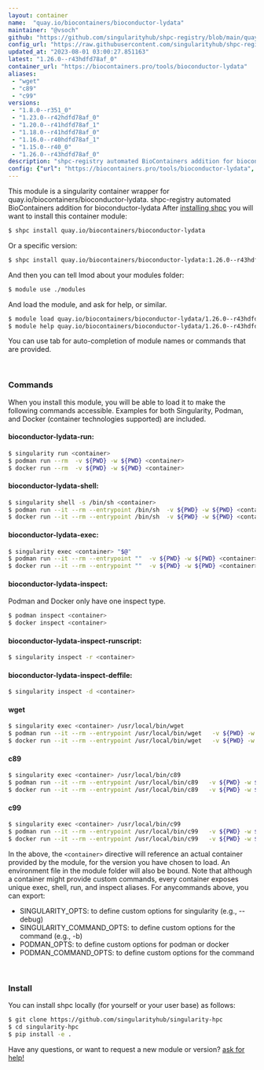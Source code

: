 ```yaml
---
layout: container
name:  "quay.io/biocontainers/bioconductor-lydata"
maintainer: "@vsoch"
github: "https://github.com/singularityhub/shpc-registry/blob/main/quay.io/biocontainers/bioconductor-lydata/container.yaml"
config_url: "https://raw.githubusercontent.com/singularityhub/shpc-registry/main/quay.io/biocontainers/bioconductor-lydata/container.yaml"
updated_at: "2023-08-01 03:00:27.851163"
latest: "1.26.0--r43hdfd78af_0"
container_url: "https://biocontainers.pro/tools/bioconductor-lydata"
aliases:
 - "wget"
 - "c89"
 - "c99"
versions:
 - "1.8.0--r351_0"
 - "1.23.0--r42hdfd78af_0"
 - "1.20.0--r41hdfd78af_1"
 - "1.18.0--r41hdfd78af_0"
 - "1.16.0--r40hdfd78af_1"
 - "1.15.0--r40_0"
 - "1.26.0--r43hdfd78af_0"
description: "shpc-registry automated BioContainers addition for bioconductor-lydata"
config: {"url": "https://biocontainers.pro/tools/bioconductor-lydata", "maintainer": "@vsoch", "description": "shpc-registry automated BioContainers addition for bioconductor-lydata", "latest": {"1.26.0--r43hdfd78af_0": "sha256:e3a0f88f6fdb1e71998a953b9193191eb63c7769278a60edcbcf31c84d12876e"}, "tags": {"1.8.0--r351_0": "sha256:55812217af81e56f7c995caf6fe94b5ca811f02590f2b4bf90bd85e04159db70", "1.23.0--r42hdfd78af_0": "sha256:16bf04321c08e20859e15b34703cceed7ccc529a48f23a64b2ff1546b3d7da79", "1.20.0--r41hdfd78af_1": "sha256:bde2c29b791b1d9aba6fb5552602249336501eadd0de2d570355c64b130c006b", "1.18.0--r41hdfd78af_0": "sha256:9e867d6475fdc57b23f660e61f79bc300470a2d795e36df49bcc9dd61433a602", "1.16.0--r40hdfd78af_1": "sha256:2366bcfde1d2e4d4d579d4603d6c30bcdff125aed2875376e56efed0e6ccacb7", "1.15.0--r40_0": "sha256:7c666bf6c981793b42e681e4a27ab6535ca55fe8f44b1d0c8a86ec60e322b197", "1.26.0--r43hdfd78af_0": "sha256:e3a0f88f6fdb1e71998a953b9193191eb63c7769278a60edcbcf31c84d12876e"}, "docker": "quay.io/biocontainers/bioconductor-lydata", "aliases": {"wget": "/usr/local/bin/wget", "c89": "/usr/local/bin/c89", "c99": "/usr/local/bin/c99"}}
---
```


This module is a singularity container wrapper for quay.io/biocontainers/bioconductor-lydata.
shpc-registry automated BioContainers addition for bioconductor-lydata
After [installing shpc](#install) you will want to install this container module:


```bash
$ shpc install quay.io/biocontainers/bioconductor-lydata
```

Or a specific version:

```bash
$ shpc install quay.io/biocontainers/bioconductor-lydata:1.26.0--r43hdfd78af_0
```

And then you can tell lmod about your modules folder:

```bash
$ module use ./modules
```

And load the module, and ask for help, or similar.

```bash
$ module load quay.io/biocontainers/bioconductor-lydata/1.26.0--r43hdfd78af_0
$ module help quay.io/biocontainers/bioconductor-lydata/1.26.0--r43hdfd78af_0
```

You can use tab for auto-completion of module names or commands that are provided.

<br>

### Commands

When you install this module, you will be able to load it to make the following commands accessible.
Examples for both Singularity, Podman, and Docker (container technologies supported) are included.

#### bioconductor-lydata-run:

```bash
$ singularity run <container>
$ podman run --rm  -v ${PWD} -w ${PWD} <container>
$ docker run --rm  -v ${PWD} -w ${PWD} <container>
```

#### bioconductor-lydata-shell:

```bash
$ singularity shell -s /bin/sh <container>
$ podman run --it --rm --entrypoint /bin/sh  -v ${PWD} -w ${PWD} <container>
$ docker run --it --rm --entrypoint /bin/sh  -v ${PWD} -w ${PWD} <container>
```

#### bioconductor-lydata-exec:

```bash
$ singularity exec <container> "$@"
$ podman run --it --rm --entrypoint ""  -v ${PWD} -w ${PWD} <container> "$@"
$ docker run --it --rm --entrypoint ""  -v ${PWD} -w ${PWD} <container> "$@"
```

#### bioconductor-lydata-inspect:

Podman and Docker only have one inspect type.

```bash
$ podman inspect <container>
$ docker inspect <container>
```

#### bioconductor-lydata-inspect-runscript:

```bash
$ singularity inspect -r <container>
```

#### bioconductor-lydata-inspect-deffile:

```bash
$ singularity inspect -d <container>
```


#### wget

```bash
$ singularity exec <container> /usr/local/bin/wget
$ podman run --it --rm --entrypoint /usr/local/bin/wget   -v ${PWD} -w ${PWD} <container> -c " $@"
$ docker run --it --rm --entrypoint /usr/local/bin/wget   -v ${PWD} -w ${PWD} <container> -c " $@"
```


#### c89

```bash
$ singularity exec <container> /usr/local/bin/c89
$ podman run --it --rm --entrypoint /usr/local/bin/c89   -v ${PWD} -w ${PWD} <container> -c " $@"
$ docker run --it --rm --entrypoint /usr/local/bin/c89   -v ${PWD} -w ${PWD} <container> -c " $@"
```


#### c99

```bash
$ singularity exec <container> /usr/local/bin/c99
$ podman run --it --rm --entrypoint /usr/local/bin/c99   -v ${PWD} -w ${PWD} <container> -c " $@"
$ docker run --it --rm --entrypoint /usr/local/bin/c99   -v ${PWD} -w ${PWD} <container> -c " $@"
```



In the above, the `<container>` directive will reference an actual container provided
by the module, for the version you have chosen to load. An environment file in the
module folder will also be bound. Note that although a container
might provide custom commands, every container exposes unique exec, shell, run, and
inspect aliases. For anycommands above, you can export:

 - SINGULARITY_OPTS: to define custom options for singularity (e.g., --debug)
 - SINGULARITY_COMMAND_OPTS: to define custom options for the command (e.g., -b)
 - PODMAN_OPTS: to define custom options for podman or docker
 - PODMAN_COMMAND_OPTS: to define custom options for the command

<br>

### Install

You can install shpc locally (for yourself or your user base) as follows:

```bash
$ git clone https://github.com/singularityhub/singularity-hpc
$ cd singularity-hpc
$ pip install -e .
```

Have any questions, or want to request a new module or version? [ask for help!](https://github.com/singularityhub/singularity-hpc/issues)